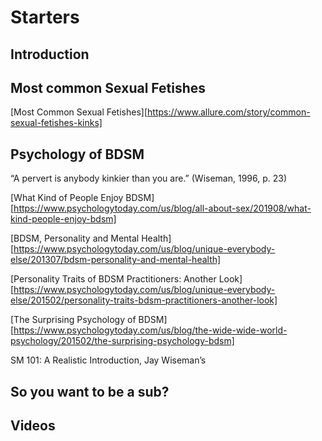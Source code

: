 # Starters

## Introduction

## Most common Sexual Fetishes

[Most Common Sexual Fetishes][https://www.allure.com/story/common-sexual-fetishes-kinks]

## Psychology of BDSM

“A pervert is anybody kinkier than you are.” (Wiseman, 1996, p. 23)

[What Kind of People Enjoy BDSM][https://www.psychologytoday.com/us/blog/all-about-sex/201908/what-kind-people-enjoy-bdsm]

[BDSM, Personality and Mental Health][https://www.psychologytoday.com/us/blog/unique-everybody-else/201307/bdsm-personality-and-mental-health]

[Personality Traits of BDSM Practitioners: Another Look][https://www.psychologytoday.com/us/blog/unique-everybody-else/201502/personality-traits-bdsm-practitioners-another-look]

[The Surprising Psychology of BDSM][https://www.psychologytoday.com/us/blog/the-wide-wide-world-psychology/201502/the-surprising-psychology-bdsm]

SM 101: A Realistic Introduction, Jay Wiseman’s

## So you want to be a sub?


## Videos
